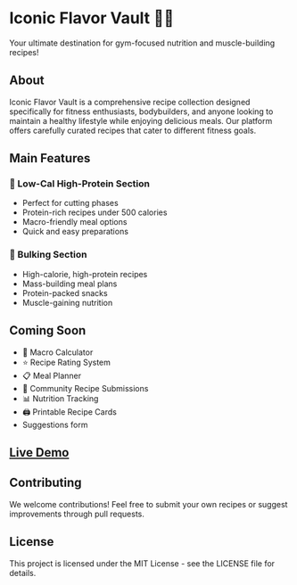 # Iconic Flavor Vault 💪🍳

Your ultimate destination for gym-focused nutrition and muscle-building recipes!

## About

Iconic Flavor Vault is a comprehensive recipe collection designed specifically for fitness enthusiasts, bodybuilders, and anyone looking to maintain a healthy lifestyle while enjoying delicious meals. Our platform offers carefully curated recipes that cater to different fitness goals.

## Main Features

### 🥗 Low-Cal High-Protein Section
- Perfect for cutting phases
- Protein-rich recipes under 500 calories
- Macro-friendly meal options
- Quick and easy preparations

### 🍖 Bulking Section
- High-calorie, high-protein recipes
- Mass-building meal plans
- Protein-packed snacks
- Muscle-gaining nutrition

## Coming Soon

- 📱 Macro Calculator
- ⭐ Recipe Rating System
- 📋 Meal Planner
- 💪 Community Recipe Submissions
- 📊 Nutrition Tracking
- 🖨️ Printable Recipe Cards
- Suggestions form

## [Live Demo](https://iconicflavorvault.netlify.app/)

## Contributing

We welcome contributions! Feel free to submit your own recipes or suggest improvements through pull requests.

## License

This project is licensed under the MIT License - see the LICENSE file for details.
